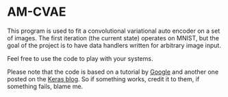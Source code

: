 # AM-CVAE
This program is used to fit a convolutional variational auto encoder on a set of images. The first iteration (the current state) operates on MNIST, but the goal of the project is to have data handlers written for arbitrary image input.

Feel free to use the code to play with your systems.

Please note that the code is based on a tutorial by [Google](https://www.tensorflow.org/tutorials/generative/cvae) and another one posted on the [Keras blog](https://blog.keras.io/building-autoencoders-in-keras.html). So if something works, credit it to them, if something fails, blame me.
